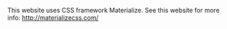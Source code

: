 This website uses CSS framework Materialize. See this website for more info: http://materializecss.com/